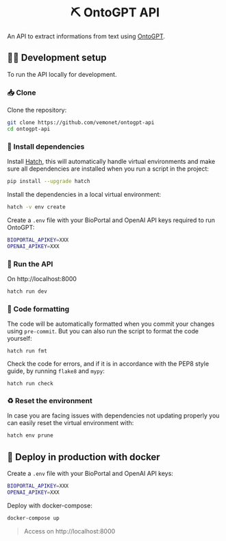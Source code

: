 <div align="center">

# ⛏️ OntoGPT API

</div>

An API to extract informations from text using [OntoGPT](https://github.com/monarch-initiative/ontogpt).

## 🧑‍💻 Development setup

To run the API locally for development.


### 📥️ Clone

Clone the repository:

```bash
git clone https://github.com/vemonet/ontogpt-api
cd ontogpt-api
```
### 🐣 Install dependencies

Install [Hatch](https://hatch.pypa.io), this will automatically handle virtual environments and make sure all dependencies are installed when you run a script in the project:

```bash
pip install --upgrade hatch
```

Install the dependencies in a local virtual environment:

```bash
hatch -v env create
```

Create a `.env` file with your BioPortal and OpenAI API keys required to run OntoGPT:

```bash
BIOPORTAL_APIKEY=XXX
OPENAI_APIKEY=XXX
```

###  🚀 Run the API

On http://localhost:8000

```bash
hatch run dev
```

### 🧹 Code formatting

The code will be automatically formatted when you commit your changes using `pre-commit`. But you can also run the script to format the code yourself:

```
hatch run fmt
```

Check the code for errors, and if it is in accordance with the PEP8 style guide, by running `flake8` and `mypy`:

```
hatch run check
```

### ♻️ Reset the environment

In case you are facing issues with dependencies not updating properly you can easily reset the virtual environment with:

```bash
hatch env prune
```

## 🐳 Deploy in production with docker

Create a `.env` file with your BioPortal and OpenAI API keys:

```bash
BIOPORTAL_APIKEY=XXX
OPENAI_APIKEY=XXX
```

Deploy with docker-compose:

```bash
docker-compose up
```

> Access on http://localhost:8000
